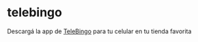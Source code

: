 # telebingo


Descargá la app de <a href="https://ipparaguay.com.py/telebingo-triple-talisman/">TeleBingo</a> para tu
celular en tu tienda favorita
